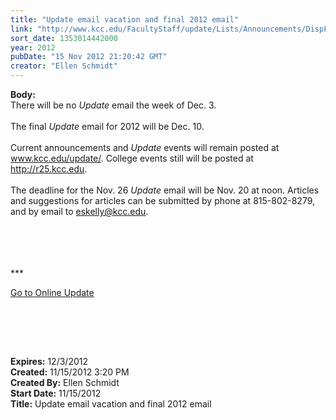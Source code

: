 ```yaml
---
title: "Update email vacation and final 2012 email"
link: "http://www.kcc.edu/FacultyStaff/update/Lists/Announcements/DispForm.aspx?ID=912"
sort_date: 1353014442000
year: 2012
pubDate: "15 Nov 2012 21:20:42 GMT"
creator: "Ellen Schmidt"
---
```


<div><b>Body:</b> <div class="ExternalClassF59B1F33F9E34D09B0956288B94E30EB"><div>There will be no <em>Update</em> email the week of Dec. 3.</div>
<div> </div>
<div>The final <em>Update</em> email for 2012 will be Dec. 10.</div>
<div> </div>
<div>Current announcements and <em>Update</em> events will remain posted at <a href="/update">www.kcc.edu/update/</a>. College events still will be posted at <a href="http://r25.kcc.edu/">http://r25.kcc.edu</a>.<br />    <br />The deadline for the Nov. 26 <em>Update</em> email will be Nov. 20 at noon. Articles and suggestions for articles can be submitted by phone at 815-802-8279, and by email to <a href="mailto:eskelly@kcc.edu">eskelly@kcc.edu</a>.</div>
<div> </div>
<div> </div>
<div>
<div> </div>
<div> </div>
<div>
<p>***</p>
<p><a href="/FacultyStaff/update/Pages/dailyupdate.aspx">Go to Online Update</a></p>
<p> </p>
<p> </p></div></div>
<div> </div></div></div>
<div><b>Expires:</b> 12/3/2012</div>
<div><b>Created:</b> 11/15/2012 3:20 PM</div>
<div><b>Created By:</b> Ellen Schmidt</div>
<div><b>Start Date:</b> 11/15/2012</div>
<div><b>Title:</b> Update email vacation and final 2012 email</div>
